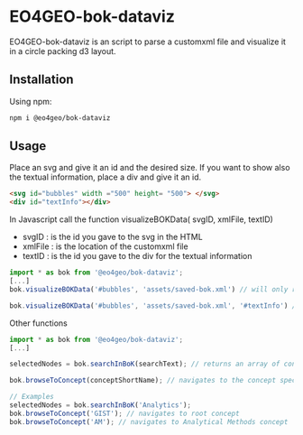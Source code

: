# EO4GEO-bok-dataviz

EO4GEO-bok-dataviz is an script to parse a customxml file and visualize it in a circle packing d3 layout.

## Installation

Using npm: 

```bash
npm i @eo4geo/bok-dataviz
```

## Usage

Place an svg and give it an id and the desired size.
If you want to show also the textual information, place a div and give it an id.

```html
<svg id="bubbles" width ="500" height= "500"> </svg>
<div id="textInfo"></div>
```

In Javascript call the function visualizeBOKData( svgID, xmlFile, textID)

- svgID : is the id you gave to the svg in the HTML
- xmlFile : is the location of the customxml file 
- textID : is the id you gave to the div for the textual information


```javascript
import * as bok from '@eo4geo/bok-dataviz';
[...]
bok.visualizeBOKData('#bubbles', 'assets/saved-bok.xml') // will only render the graphical view

bok.visualizeBOKData('#bubbles', 'assets/saved-bok.xml', '#textInfo') // will render the graphical view and the textual view

```

Other functions

```javascript
import * as bok from '@eo4geo/bok-dataviz';
[...]

selectedNodes = bok.searchInBoK(searchText); // returns an array of concepts matching the searchText string

bok.browseToConcept(conceptShortName); // navigates to the concept specified

// Examples
selectedNodes = bok.searchInBoK('Analytics');
bok.browseToConcept('GIST'); // navigates to root concept
bok.browseToConcept('AM'); // navigates to Analytical Methods concept

```


